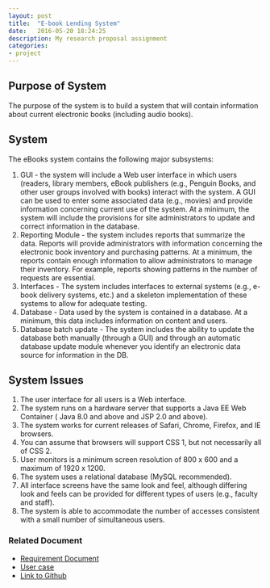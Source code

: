 ```yaml
---
layout: post
title:  "E-book Lending System"
date:   2016-05-20 18:24:25
description: My research proposal assignment
categories:
- project
---
```


## Purpose of System
The purpose of the system is to build a system that will contain information about current electronic books (including audio books).

## System
The eBooks system contains the following major subsystems:

1. GUI - the system will include a Web user interface in which users (readers, library members, eBook publishers (e.g., Penguin Books, and other user groups involved with books) interact with the system. A GUI can be used to enter some associated data (e.g., movies) and provide information concerning current use of the system. At a minimum, the system will include the provisions for site administrators to update and correct information in the database.
2. Reporting Module - the system includes reports that summarize the data. Reports will provide administrators with information concerning the electronic book inventory and purchasing patterns. At a minimum, the reports contain enough information to allow administrators to manage their inventory. For example, reports showing patterns in the number of requests are essential.
3. Interfaces - The system includes interfaces to external systems (e.g., e-book delivery systems, etc.) and a skeleton implementation of these systems to allow for adequate testing.
4. Database - Data used by the system is contained in a database. At a minimum, this data includes information on content and users.
5. Database batch update - The system includes the ability to update the database both manually (through a GUI) and through an automatic database update module whenever you identify an electronic data source for information in the DB.

## System Issues
1. The user interface for all users is a Web interface.
2. The system runs on a hardware server that supports a Java EE Web Container ( Java 8.0 and above and JSP 2.0 and above).
3. The system works for current releases of Safari, Chrome, Firefox, and IE browsers.
4. You can assume that browsers will support CSS 1, but not necessarily all of CSS 2.
5. User monitors is a minimum screen resolution of 800 x 600 and a maximum of 1920 x 1200.
6. The system uses a relational database (MySQL recommended).
7. All interface screens have the same look and feel, although differing look and feels can be provided for different types of users (e.g., faculty and staff).
8. The system is able to accommodate the number of accesses consistent with a small number of simultaneous users.

### Related Document
* [Requirement Document]({{site.baseurl}}/cse308/RequiremetDocument.pdf)
* [User case]({{site.baseurl}}/cse308/Usercase.pdf)
* [Link to Github](https://github.com/BobZcao/CSE308SB)
